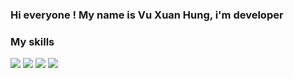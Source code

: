 ### Hi everyone ! My name is Vu Xuan Hung, i'm developer
### My skills 
![](https://img.shields.io/badge/code-.NET-informational?style=flat&logo=<LOGO_NAME>&logoColor=white&color=purple)
![](https://img.shields.io/badge/code-javascript-informational?style=flat&logo=<LOGO_NAME>&logoColor=white&color=yellow)
![](https://img.shields.io/badge/code-NodeJS-informational?style=flat&logo=<LOGO_NAME>&logoColor=white&color=green)
![](https://img.shields.io/badge/code-ReactJS-informational?style=flat&logo=<LOGO_NAME>&logoColor=white&color=blue)

<!--
**hungvxforthewin/hungvxforthewin** is a ✨ _special_ ✨ repository because its `README.md` (this file) appears on your GitHub profile.


-->
